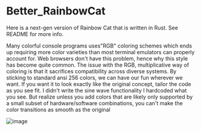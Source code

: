 # Better_RainbowCat
Here is a next-gen version of Rainbow Cat that is written in Rust. See README for more info.

Many colorful console programs uses"RGB" coloring schemes which ends up requiring more color varieties than most terminal emulators can properly account for. Web browsers don't have this problem, hence why this style has become quite common. The issue with the RGB, multiplicative way of coloring is that it sacrifices compatibility across diverse systems. By sticking to standard ansi 256 colors, we can have our fun wherever we want. If you want it to look exactly like the original concept, tailor the code as you see fit. I didn't write the sine wave functionality I hardcoded what you see. But realize unless you add colors that are likely only supported by a small subset of hardware/software combinations, you can't make the color transitions as smooth as the original

![image](https://github.com/STashakkori/Better_RainbowCat/assets/4257899/ed117183-c190-4104-b320-25be633eef37)
